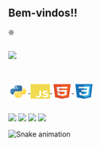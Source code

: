 

## Bem-vindos!! 
❊
##
 <div>
  <a href="https://github.com/marianapaulina">
 
  <img height="160m" src="https://github-readme-stats.vercel.app/api/top-langs/?username=MarianaPaulina&layout=compact&langs_count=7&theme=radical"/>
</div>

 ##
 
<div style="display: inline_block"><br>
  <img align="center" alt="Mari-Python" height="30" width="40" src="https://raw.githubusercontent.com/devicons/devicon/master/icons/python/python-original.svg">
  <img align="center" alt="Mari-Js" height="30" width="40" src="https://raw.githubusercontent.com/devicons/devicon/master/icons/javascript/javascript-plain.svg">
  <img align="center" alt="Mari-HTML" height="30" width="40" src="https://raw.githubusercontent.com/devicons/devicon/master/icons/html5/html5-original.svg">
  <img align="center" alt="Mari-CSS" height="30" width="40" src="https://raw.githubusercontent.com/devicons/devicon/master/icons/css3/css3-original.svg">
 </div>
  
   ##   
   ##
 
 <div>
  <a href="https://www.instagram.com/mah_paulina55/" target="_blank"><img src="https://img.shields.io/badge/-Instagram-%23E4405F?style=for-the-badge&logo=instagram&logoColor=white" target="_blank"></a>
 	<a href="https://discord.com/channels/@me" target="_blank"><img src="https://img.shields.io/badge/Discord-7289DA?style=for-the-badge&logo=discord&logoColor=white" target="_blank"></a>  
  <a href = "mailto:marianapaulina.work@gmail.com"><img src="https://img.shields.io/badge/-Gmail-%23333?style=for-the-badge&logo=gmail&logoColor=white" target="_blank"></a>
  <a href="https://www.linkedin.com/in/mariana-paulina/" target="_blank"><img src="https://img.shields.io/badge/-LinkedIn-%230077B5?style=for-the-badge&logo=linkedin&logoColor=white" target="_blank"></a> 
  
 </div>

   
![Snake animation](https://github.com/marianapaulina/marianapaulina/blob/output/github-contribution-grid-snake.svg)
 

 
  
  
